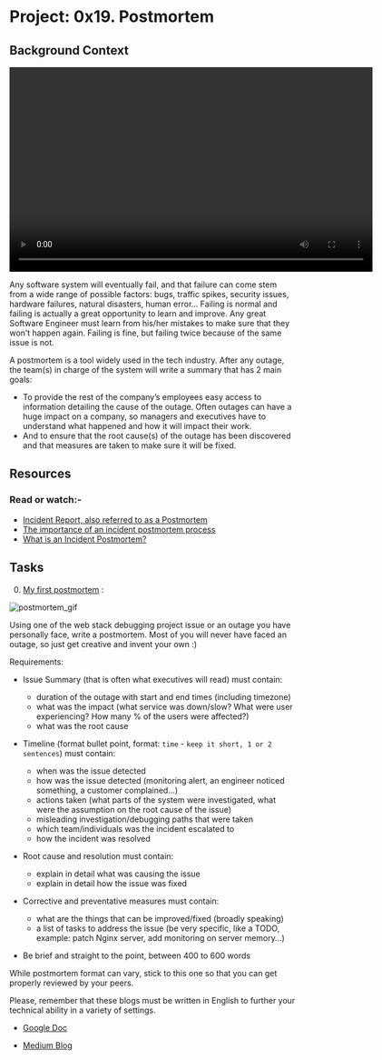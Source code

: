 # Project: 0x19. Postmortem

## Background Context

<video src="https://www.youtube.com/watch?v=rp5cVMNmbro" width="640" height="360" controls></video>

Any software system will eventually fail, and that failure can come stem from a wide range of possible factors: bugs, traffic spikes, security issues, hardware failures, natural disasters, human error… Failing is normal and failing is actually a great opportunity to learn and improve. Any great Software Engineer must learn from his/her mistakes to make sure that they won’t happen again. Failing is fine, but failing twice because of the same issue is not.

A postmortem is a tool widely used in the tech industry. After any outage, the team(s) in charge of the system will write a summary that has 2 main goals:

- To provide the rest of the company’s employees easy access to information detailing the cause of the outage. Often outages can have a huge impact on a company, so managers and executives have to understand what happened and how it will impact their work.
- And to ensure that the root cause(s) of the outage has been discovered and that measures are taken to make sure it will be fixed.

## Resources

### Read or watch:-

- [Incident Report, also referred to as a Postmortem](https://sysadmincasts.com/episodes/20-how-to-write-an-incident-report-postmortem)
- [The importance of an incident postmortem process](https://www.atlassian.com/incident-management/postmortem)
- [What is an Incident Postmortem?](https://www.pagerduty.com/resources/learn/incident-postmortem/)

## Tasks

0. [My first postmortem](./README.md) :

![postmortem_gif](./postmortem.gif)

Using one of the web stack debugging project issue or an outage you have personally face, write a postmortem. Most of you will never have faced an outage, so just get creative and invent your own :)

Requirements:

- Issue Summary (that is often what executives will read) must contain:

  - duration of the outage with start and end times (including timezone)
  - what was the impact (what service was down/slow? What were user experiencing? How many % of the users were affected?)
  - what was the root cause

- Timeline (format bullet point, format: `time` - `keep it short, 1 or 2 sentences`) must contain:

  - when was the issue detected
  - how was the issue detected (monitoring alert, an engineer noticed something, a customer complained…)
  - actions taken (what parts of the system were investigated, what were the assumption on the root cause of the issue)
  - misleading investigation/debugging paths that were taken
  - which team/individuals was the incident escalated to
  - how the incident was resolved

- Root cause and resolution must contain:

  - explain in detail what was causing the issue
  - explain in detail how the issue was fixed

- Corrective and preventative measures must contain:

  - what are the things that can be improved/fixed (broadly speaking)
  - a list of tasks to address the issue (be very specific, like a TODO, example: patch Nginx server, add monitoring on server memory…)

- Be brief and straight to the point, between 400 to 600 words

While postmortem format can vary, stick to this one so that you can get properly reviewed by your peers.

Please, remember that these blogs must be written in English to further your technical ability in a variety of settings.

- [Google Doc](https://docs.google.com/document/d/1D5RxQ3Xos2qgVEbPYN04Sgp1iIXpfH769XKLStkOugY/edit)

- [Medium Blog](https://medium.com/@kazzywiz7/web-stack-outage-post-mortem-a-dramatic-tale-of-authentication-woes-280345b1fba1)